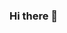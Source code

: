 ### Hi there 👋

<!--
**elli0t44/elli0t44** is a ✨ _special_ ✨ repository because its `README.md` (this file) appears on your GitHub profile.

Here are some ideas to get you started:

- 🔭 I’m currently working on : hax
- 🌱 I’m currently learning cyber sec
- 👯 I’m looking to collaborate on nothing 
- 🤔 I’m looking for help with blah
- 💬 Ask me about blah
- 📫 How to reach me: ...
- 😄 Pronouns: ...
- ⚡ Fun fact: ...
-->
